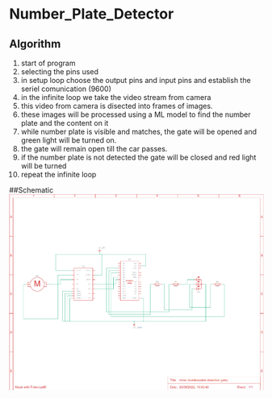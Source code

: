 # Number_Plate_Detector

## Algorithm
1. start of program
2. selecting the pins used
3. in setup loop choose the output pins and input pins and establish the seriel comunication (9600)
4. in the infinite loop we take the video stream from camera
5. this video from camera is disected into frames of images.
6. these images will be processed using a ML model to find the number plate and the content on it
7. while number plate is visible and matches, the gate will be opened and green light will be turned on.
8. the gate will remain open till the car passes.
9. if the number plate is not detected the gate will be closed and red light will be turned 
10. repeat the infinite loop


##Schematic 
![Schematic](schematic.png)
